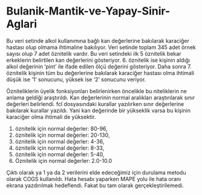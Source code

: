 # Bulanik-Mantik-ve-Yapay-Sinir-Aglari

Bu veri setinde alkol kullanımına bağlı kan değerlerine bakılarak karaciğer hastası olup olmama ihtimaline bakılıyor. Veri setinde toplam 345 adet örnek sayısı olup 7 adet öznitelik vardır. Bu veri setindeki ilk 5 öznitelik bekar erkeklerin belirtilen kan değerlerini gösteriyor. 6. öznitelik ise kişinin aldığı alkol değerinin ‘pint’ ile ifade edilen ölçü değerini gösteriyor. Daha sonra 7. öznitelik kişinin tüm bu değerlerine bakılarak karaciğer hastası olma ihtimali düşük ise ‘1’ sonucunu, yüksek ise ‘2’ sonucunu veriyor.

Özniteliklerin üyelik fonksiyonları belirlenirken öncelikle bu niteliklerin ne anlama geldiği araştırıldı. Kan değerlerinin normal aralıkları araştırılarak sınır değerleri belirlendi. fcl dosyasındaki kurallar yazılırken sınır değerlerine bakılarak kurallar yazıldı. Yani kan değerinde bir yükseklik varsa bu kişinin karaciğer olma ihtimali de yüksektir. 

1. öznitelik için normal değerler: 80-96, 
2. öznitelik için normal değerler: 20-130, 
3. öznitelik için normal değerler: 4-36, 
4. öznitelik için normal değerler: 8-33, 
5. öznitelik için normal değerler: 5-40, 
6. Öznitelik için normal değerler: 2.0-10.0

Çıktı olarak ya 1 ya da 2 verilerini elde edeceğimiz için durulama metodu olarak  COGS kullanıldı. Hata hesabı yaparken MAPE yolu ile hata oranı ekrana yazdırılmak hedeflendi. Fakat bu tam olarak gerçekleştirilemedi.
